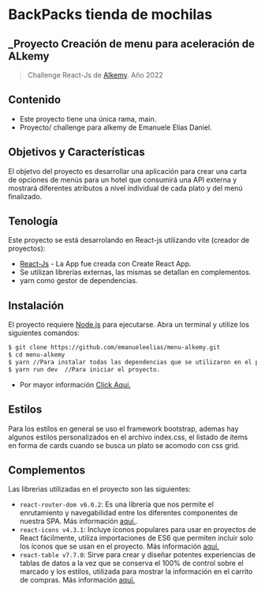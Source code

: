 # BackPacks tienda de mochilas
## _Proyecto Creación de menu para aceleración de ALkemy
> Challenge React-Js de [Alkemy](https://www.alkemy.org/). Año 2022 

## Contenido
- Este proyecto tiene una única rama, main.
- Proyecto/ challenge para alkemy de Emanuele Elias Daniel.

## Objetivos y Características
El objetvo del proyecto es desarrollar una aplicación para crear una carta de opciones de menús para un hotel que consumirá una
API externa y mostrará diferentes atributos a nivel individual de cada plato y del menú finalizado.

## Tenología
Este proyecto se está desarrolando en React-js utilizando vite (creador de proyectos):

- [React-Js](https://create-react-app.dev/) - La App fue creada con Create React App.
- Se utilizan librerías externas, las mismas se detallan en complementos.
- yarn como gestor de dependencias.

## Instalación
El proyecto requiere [Node.js](https://nodejs.org/en/) para ejecutarse.
Abra un terminal y utilize los siguientes comandos:

```sh
$ git clone https://github.com/emanueleelias/menu-alkemy.git
$ cd menu-alkemy
$ yarn //Para instalar todas las dependencias que se utilizaron en el proyecto.
$ yarn run dev  //Para iniciar el proyecto.
```

- Por mayor información [Click Aquí.](https://docs.github.com/es/repositories/creating-and-managing-repositories/cloning-a-repository)

## Estilos
Para los estilos en general se uso el framework bootstrap, ademas hay algunos estilos personalizados en el archivo index.css, el listado de items en forma de cards cuando se busca un plato se acomodo con css grid.

## Complementos
Las librerias utilizadas en el proyecto son las siguientes:

- `react-router-dom v6.0.2`: Es una librería que nos permite el enrutamiento y navegabilidad entre los diferentes componentes de nuestra SPA. Más información [aquí.](https://v5.reactrouter.com/web/guides/quick-start).
- `react-icons v4.3.1`: Incluye íconos populares para usar en proyectos de React fácilmente, utiliza importaciones de ES6 que permiten incluir solo los íconos que se usan en el proyecto. Más información [aquí.](http://react-icons.github.io/react-icons/)
- `react-table v7.7.0`: Sirve para crear y diseñar potentes experiencias de tablas de datos a la vez que se conserva el 100% de control sobre el marcado y los estilos, utilizada para mostrar la información en el carrito de compras. Más información [aquí.](https://react-table.tanstack.com/)


